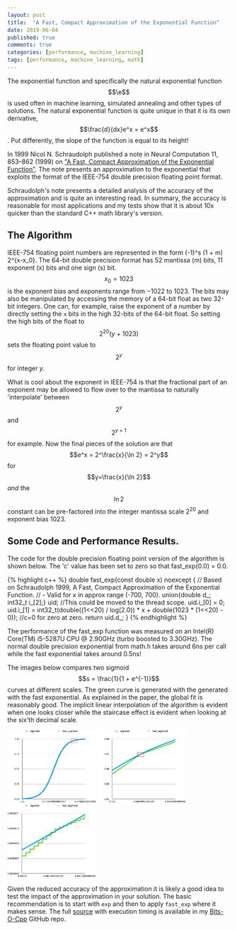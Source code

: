 ```yaml
---
layout: post
title:  "A Fast, Compact Approximation of the Exponential Function"
date: 2019-06-04
published: true
comments: true
categories: [performance, machine_learning]
tags: [performance, machine_learning, math]
---
```


<script src='https://cdnjs.cloudflare.com/ajax/libs/mathjax/2.7.5/latest.js?config=TeX-MML-AM_CHTML' async></script>

The exponential function and specifically the natural exponential function $$\e$$ is used often in machine learning, simulated annealing and other types of solutions. The natural exponential function is quite unique in that it is its own derivative, $$\frac{d}{dx}e^x = e^x$$. Put differently, the slope of the function is equal to its height!

In 1999 Nicol N. Schraudolph published a note in Neural Computation 11, 853–862 (1999) on ["A Fast, Compact Approximation of the Exponential Function"](http://citeseerx.ist.psu.edu/viewdoc/download?doi=10.1.1.9.4508&rep=rep1&type=pdf). The note presents an approximation to the exponential that exploits the format of the IEEE-754 double precision floating point format.

Schraudolph's note presents a detailed analysis of the accuracy of the approximation and is quite an interesting read. In summary, the accuracy is reasonable for most applications and my tests show that it is about 10x quicker than the standard C++ math library's version.

## The Algorithm
IEEE-754 floating point numbers are represented in the form (-1)^s (1 + m) 2^{x-x_0}. The 64-bit double precision format has 52 mantissa (m) bits, 11 exponent (x) bits and one sign (s) bit. $$x_0 = 1023$$ is the exponent bias and exponents range from −1022 to 1023. The bits may also be manipulated by accessing the memory of a 64-bit float as two 32-bit integers. One can, for example, raise the exponent of a number by directly setting the `x` bits in the high 32-bits of the 64-bit float. So setting the high bits of the float to $$2^20 (y + 1023)$$ sets the floating point value to $$2^y$$ for integer $y$.

What is cool about the exponent in IEEE-754 is that the fractional part of an exponent may be allowed to flow over to the mantissa to naturally 'interpolate' between $$2^y$$ and $$2^{y+1}$$ for example. Now the final pieces of the solution are that $$e^x = 2^\frac{x}{\ln 2} = 2^y$$ for $$y=\frac{x}{\ln 2}$$ _and_ the $$\ln 2$$ constant can be pre-factored into the integer mantissa scale $2^20$ and exponent bias 1023.

## Some Code and Performance Results.
The code for the double precision floating point version of the algorithm is shown below. The 'c' value has been set to zero so that fast_exp(0.0) = 0.0.

{% highlight c++ %}
    double fast_exp(const double x) noexcept {
        // Based on Schraudolph 1999, A Fast, Compact Approximation of the Exponential Function.
        // - Valid for x in approx range (-700, 700).
        union{double d_; int32_t i_[2];} uid; //This could be moved to the thread scope.
        uid.i_[0] = 0;
        uid.i_[1] = int32_t(double((1<<20) / log(2.0)) * x + double(1023 * (1<<20) - 0)); //c=0 for zero at zero.
        return uid.d_;
    }
{% endhighlight %}

<!-- Intel(R) Core(TM) i5-5287U CPU @ 2.90GHz (turbo boosted to 3.30GHz)-->
<!-- exp_perf = 5.99225e-09 s/call -->
<!-- fast_exp_perf = 4.80012e-10 s/call --> 
The performance of the fast_exp function was measured on an Intel(R) Core(TM) i5-5287U CPU @ 2.90GHz (turbo boosted to 3.30GHz). The normal double precision exponential from math.h takes around 6ns per call while the fast exponential takes around 0.5ns! 

The images below compares two sigmoid $$s = \frac{1}{1 + e^{-1}}$$ curves at different scales. The green curve is generated with the generated with the fast exponential. As explained in the paper, the global fit is reasonably good. The implicit linear interpolation of the algorithm is evident when one looks closer while the staircase effect is evident when looking at the six'th decimal scale.

<img src="/assets/images/fast_sigmoid_global_fit.pdf" width="200" />
<img src="/assets/images/fast_sigmoid_lin_interpol.pdf" width="200" />
<img src="/assets/images/fast_sigmoid_staircase.pdf" width="200" />

Given the reduced accuracy of the approximation it is likely a good idea to test the impact of the approximation in your solution. The basic recommendation is to start with `exp` and then to apply `fast_exp` where it makes sense. The full [source](https://github.com/bduvenhage/Bits-O-Cpp/tree/master/math) with execution timing
is available in my [Bits-O-Cpp](https://github.com/bduvenhage/Bits-O-Cpp) GitHub repo.

<!-- See https://twitter.com/bernardt_d/status/1010176425884901377 -->

